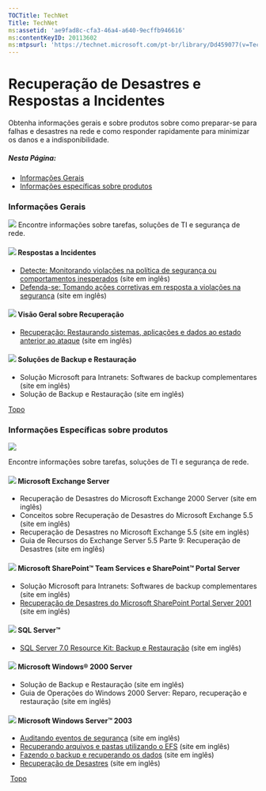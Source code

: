 ```yaml
---
TOCTitle: TechNet
Title: TechNet
ms:assetid: 'ae9fad8c-cfa3-46a4-a640-9ecffb946616'
ms:contentKeyID: 20113602
ms:mtpsurl: 'https://technet.microsoft.com/pt-br/library/Dd459077(v=TechNet.10)'
---
```


Recuperação de Desastres e Respostas a Incidentes
=================================================

Obtenha informações gerais e sobre produtos sobre como preparar-se para falhas e desastres na rede e como responder rapidamente para minimizar os danos e a indisponibilidade.

##### Nesta Página:

-   [Informações Gerais](#sasa)
-   [Informações específicas sobre produtos](#sbsb)

### Informações Gerais

![](images/Dd459077.spacer(pt-br,TechNet.10).gif) Encontre informações sobre tarefas, soluções de TI e segurança de rede.
#### ![](images/Dd459077.box(pt-br,TechNet.10).gif) Respostas a Incidentes

-   [Detecte: Monitorando violações na política de segurança ou comportamentos inesperados](http://www.microsoft.com/technet/security/tips/detect.mspx) (site em inglês)
-   [Defenda-se: Tomando ações corretivas em resposta a violações na segurança](http://www.microsoft.com/technet/security/tips/defend.mspx) (site em inglês)

#### ![](images/Dd459077.box(pt-br,TechNet.10).gif) Visão Geral sobre Recuperação

-   [Recuperação: Restaurando sistemas, aplicações e dados ao estado anterior ao ataque](http://www.microsoft.com/technet/security/tips/recover.mspx) (site em inglês)

#### ![](images/Dd459077.box(pt-br,TechNet.10).gif) Soluções de Backup e Restauração

-   Solução Microsoft para Intranets: Softwares de backup complementares (site em inglês)
-   Solução de Backup e Restauração (site em inglês)

[](#mainsection)[Topo](#mainsection)
### Informações Específicas sobre produtos

![](images/Dd459077.spacer(pt-br,TechNet.10).gif)

Encontre informações sobre tarefas, soluções de TI e segurança de rede.

#### ![](images/Dd459077.box(pt-br,TechNet.10).gif) Microsoft Exchange Server

-   Recuperação de Desastres do Microsoft Exchange 2000 Server (site em inglês)
-   Conceitos sobre Recuperação de Desastres do Microsoft Exchange 5.5 (site em inglês)
-   Recuperação de Desastres no Microsoft Exchange 5.5 (site em inglês)
-   Guia de Recursos do Exchange Server 5.5 Parte 9: Recuperação de Desastres (site em inglês)

#### ![](images/Dd459077.box(pt-br,TechNet.10).gif) Microsoft SharePoint™ Team Services e SharePoint™ Portal Server

-   Solução Microsoft para Intranets: Softwares de backup complementares (site em inglês)
-   [Recuperação de Desastres do Microsoft SharePoint Portal Server 2001](http://www.microsoft.com/technet/prodtechnol/sppt/sharepoint/plan/spsdirec.mspx) (site em inglês)

#### ![](images/Dd459077.box(pt-br,TechNet.10).gif) SQL Server™

-   [SQL Server 7.0 Resource Kit: Backup e Restauração](http://www.microsoft.com/brasil/technet/prodtechnol/sql/default.mspx) (site em inglês)

#### ![](images/Dd459077.box(pt-br,TechNet.10).gif) Microsoft Windows® 2000 Server

-   Solução de Backup e Restauração (site em inglês)
-   Guia de Operações do Windows 2000 Server: Reparo, recuperação e restauração (site em inglês)

#### ![](images/Dd459077.box(pt-br,TechNet.10).gif) Microsoft Windows Server™ 2003

-   [Auditando eventos de segurança](http://www.microsoft.com/technet/prodtechnol/windowsserver2003/proddocs/entserver/audittn.mspx) (site em inglês)
-   [Recuperando arquivos e pastas utilizando o EFS](http://www.microsoft.com/technet/prodtechnol/windowsserver2003/proddocs/entserver/sag_seprocsrecover.mspx) (site em inglês)
-   [Fazendo o backup e recuperando os dados](http://www.microsoft.com/technet/prodtechnol/windowsserver2003/proddocs/entserver/backup_and_recover.mspx) (site em inglês)
-   [Recuperação de Desastres](http://www.microsoft.com/technet/prodtechnol/windowsserver2003/proddocs/entserver/system_recovery_and_troubleshooting.mspx) (site em inglês)

[](#mainsection) [Topo](#mainsection)
